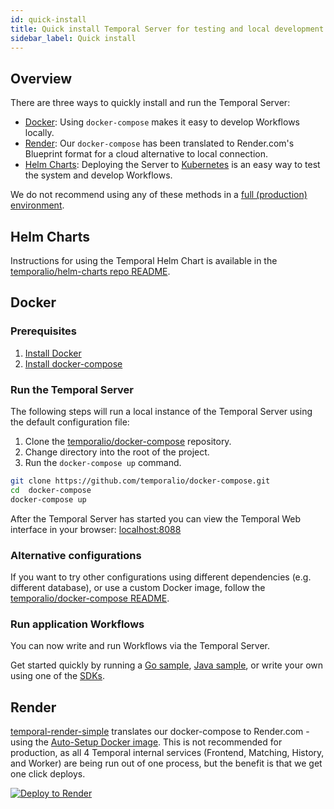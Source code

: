 ```yaml
---
id: quick-install
title: Quick install Temporal Server for testing and local development
sidebar_label: Quick install
---
```


## Overview

There are three ways to quickly install and run the Temporal Server:

- [Docker](#docker): Using `docker-compose` makes it easy to develop Workflows locally.
- [Render](#render): Our `docker-compose` has been translated to Render.com's Blueprint format for a cloud alternative to local connection.
- [Helm Charts](#helm-charts): Deploying the Server to [Kubernetes](https://kubernetes.io/) is an easy way to test the system and develop Workflows.

We do not recommend using any of these methods in a [full (production) environment](/docs/server/production-deployment).

## Helm Charts

Instructions for using the Temporal Helm Chart is available in the [temporalio/helm-charts repo README](https://github.com/temporalio/helm-charts).

## Docker

### Prerequisites

1. [Install Docker](https://docs.docker.com/engine/install)
2. [Install docker-compose](https://docs.docker.com/compose/install)

### Run the Temporal Server

The following steps will run a local instance of the Temporal Server using the default configuration file:

1. Clone the [temporalio/docker-compose](https://github.com/temporalio/docker-compose) repository.
2. Change directory into the root of the project.
3. Run the `docker-compose up` command.

```bash
git clone https://github.com/temporalio/docker-compose.git
cd  docker-compose
docker-compose up
```

After the Temporal Server has started you can view the Temporal Web interface in your browser: [localhost:8088](http://localhost:8088/)

### Alternative configurations

If you want to try other configurations using different dependencies (e.g. different database), or use a custom Docker image, follow the [temporalio/docker-compose README](https://github.com/temporalio/docker-compose/blob/main/README.md).

### Run application Workflows

You can now write and run Workflows via the Temporal Server.

Get started quickly by running a [Go sample](https://github.com/temporalio/samples-go), [Java sample](https://github.com/temporalio/samples-java), or write your own using one of the [SDKs](/application-development).

## Render

[temporal-render-simple](https://github.com/temporalio/temporal-render-simple) translates our docker-compose to Render.com - using the [Auto-Setup Docker image](https://docs.temporal.io/blog/auto-setup). This is not recommended for production, as all 4 Temporal internal services (Frontend, Matching, History, and Worker) are being run out of one process, but the benefit is that we get one click deploys.

[![Deploy to Render](https://render.com/images/deploy-to-render-button.svg)](https://render.com/deploy)
